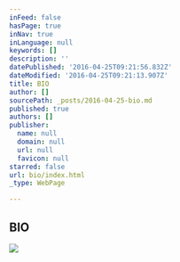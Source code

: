 ```yaml
---
inFeed: false
hasPage: true
inNav: true
inLanguage: null
keywords: []
description: ''
datePublished: '2016-04-25T09:21:56.832Z'
dateModified: '2016-04-25T09:21:13.907Z'
title: BIO
author: []
sourcePath: _posts/2016-04-25-bio.md
published: true
authors: []
publisher:
  name: null
  domain: null
  url: null
  favicon: null
starred: false
url: bio/index.html
_type: WebPage

---
```

<article style=""><h1>BIO</h1><img src="https://s3-us-west-2.amazonaws.com/the-grid-img/p/4d1b0d630391c8a8d219beec66f57f13bb13048d.jpg" /></article>
